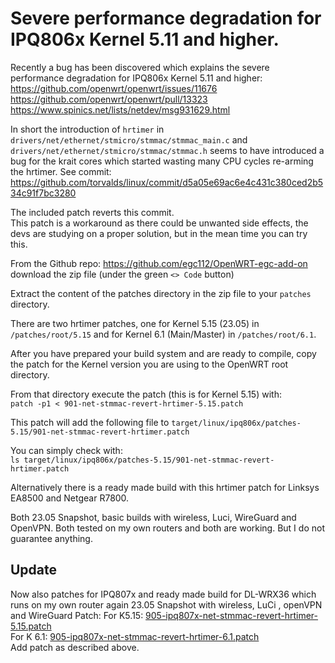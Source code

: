 Severe performance degradation for IPQ806x Kernel 5.11 and higher.
==================================================================

Recently a bug has been discovered which explains the severe performance
degradation for IPQ806x Kernel 5.11 and higher:  
<https://github.com/openwrt/openwrt/issues/11676>  
<https://github.com/openwrt/openwrt/pull/13323>  
<https://www.spinics.net/lists/netdev/msg931629.html>  

In short the introduction of `hrtimer` in
`drivers/net/ethernet/stmicro/stmmac/stmmac_main.c` and `
drivers/net/ethernet/stmicro/stmmac/stmmac.h` seems to have introduced a bug
for the krait cores which started wasting many CPU cycles re-arming the hrtimer.
See commit:  
<https://github.com/torvalds/linux/commit/d5a05e69ac6e4c431c380ced2b534c91f7bc3280>

The included patch reverts this commit.  
This patch is a workaround as there could be
unwanted side effects, the devs are studying on a proper solution, but in the
mean time you can try this.

From the Github repo: <https://github.com/egc112/OpenWRT-egc-add-on> download
the zip file (under the green `<> Code` button)

Extract the content of the patches directory in the zip file to your `patches`
directory.

There are two hrtimer patches, one for Kernel 5.15 (23.05) in
`/patches/root/5.15` and for Kernel 6.1 (Main/Master) in
`/patches/root/6.1`.

After you have prepared your build system and are ready to compile, copy the
patch for the Kernel version you are using to the OpenWRT root directory.

From that directory execute the patch (this is for Kernel 5.15) with:  
`patch -p1 < 901-net-stmmac-revert-hrtimer-5.15.patch`

This patch will add the following file to
`target/linux/ipq806x/patches-5.15/901-net-stmmac-revert-hrtimer.patch`

You can simply check with:  
`ls target/linux/ipq806x/patches-5.15/901-net-stmmac-revert-hrtimer.patch`

Alternatively there is a ready made build with this hrtimer patch for Linksys
EA8500 and Netgear R7800.

Both 23.05 Snapshot, basic builds with wireless, Luci, WireGuard and OpenVPN.
Both tested on my own routers and both are working.
But I do not guarantee anything.

## Update
Now also patches for IPQ807x and ready made build for DL-WRX36 which runs on my own router again 23.05 Snapshot with wireless, LuCi , openVPN and WireGuard
Patch: 
For K5.15: [905-ipq807x-net-stmmac-revert-hrtimer-5.15.patch](https://github.com/egc112/OpenWRT-egc-add-on/blob/main/patches/root/5.15/905-ipq807x-net-stmmac-revert-hrtimer-5.15.patch)   
For K 6.1: [905-ipq807x-net-stmmac-revert-hrtimer-6.1.patch](https://github.com/egc112/OpenWRT-egc-add-on/blob/main/patches/root/6.1/905-ipq807x-net-stmmac-revert-hrtimer-6.1.patch)  
Add patch as described above.

